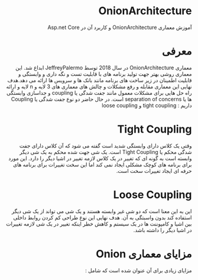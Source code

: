 <div dir="rtl">
  
# OnionArchitecture

آموزش معماری OnionArchitecture و کاربرد آن در Asp.net Core

# معرفی

معماری OnionArchitecture در سال 2018 توسط JeffreyPalermo ابداع شد. این معماری روشی بهتر جهت تولید برنامه های با قابلیت تست و نگه داری و وابستگی و قابلیت اطمینان در زیر ساخت های برنامه مانند بانک ها و سرویس ها ارائه می دهد.هدف نهایی این معماری مقابله و رفع مشکلات و چالش های معماری های 3 لایه و n لایه و ارائه راه حل هایی برای مشکلات معمول مانند جفت شدگی یا coupling و جداسازی وابستگی ها یا separation of concerns است. در حال حاضر دو نوع جفت شدگی یا Coupling داریم : tight coupling و loose coupling

# Tight Coupling

وقتی یک کلاس دارای وابستگی شدید است گفته می شود که آن کلاس دارای جفت شدگی محکم یا Tight Coupling است.
یک شی جهت شده محکم به یک شی دیگر وابسته است به گونه ای که تغییر در یک کلاس لازمه تغییر در اشیا دیگر را دارد. این مورد برای برنامه های کوچک مشکلی ایجاد نمی کند اما این  سخت تغییرات برای برنامه های حرفه ای ایجاد تغییرات سخت است.

# Loose Coupling

این به این معنا است که دو شی غیر وابسته هستند و یک شی می تواند از یک شی دیگر استفاده کند بدون واسبتگی به آن. هدف نهایی این نوع طراحی کم کردن روابط داخلی بین اشیا و کامپوننت ها در یک سیستم و کاهش خطر اینکه تغییر در یک شی لازمه تغییرات در اشیا دیگر را داشته باشد.

# مزایای معماری Onion

مزایای زیادی برای آن عنوان شده است که شامل : 



</div>
